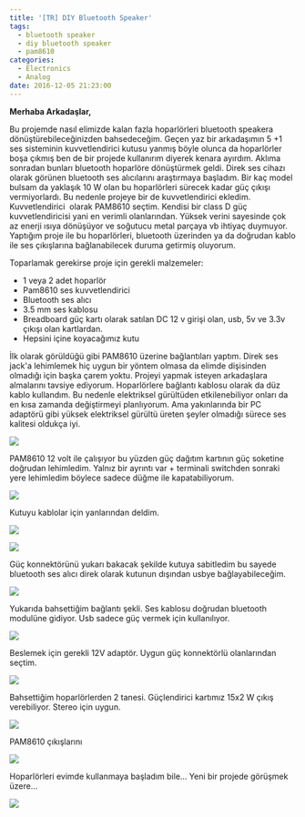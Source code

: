 ```yaml
---
title: '[TR] DIY Bluetooth Speaker'
tags:
  - bluetooth speaker
  - diy bluetooth speaker
  - pam8610
categories:
  - Electronics
  - Analog
date: 2016-12-05 21:23:00
---
```


**Merhaba Arkadaşlar,**

Bu projemde nasıl elimizde kalan fazla hoparlörleri bluetooth speakera
dönüştürebileceğinizden bahsedeceğim. Geçen yaz bir arkadaşımın 5 +1 ses
sisteminin kuvvetlendirici kutusu yanmış böyle olunca da hoparlörler boşa çıkmış
ben de bir projede kullanırım diyerek kenara ayırdım. Aklıma sonradan bunları
bluetooth hoparlöre dönüştürmek geldi. Direk ses cihazı olarak görünen bluetooth
ses alıcılarını araştırmaya başladım. Bir kaç model bulsam da yaklaşık 10 W olan
bu hoparlörleri sürecek kadar güç çıkışı vermiyorlardı. Bu nedenle projeye bir
de kuvvetlendirici ekledim. Kuvvetlendirici  olarak PAM8610 seçtim. Kendisi bir
class D güç kuvvetlendiricisi yani en verimli olanlarından. Yüksek verini
sayesinde çok az enerji ısıya dönüşüyor ve soğutucu metal parçaya vb ihtiyaç
duymuyor. Yaptığım proje ile bu hoparlörleri, bluetooth üzerinden ya da doğrudan
kablo ile ses çıkışlarına bağlanabilecek duruma getirmiş oluyorum.

Toparlamak gerekirse proje için gerekli malzemeler:

- 1 veya 2 adet hoparlör
- Pam8610 ses kuvvetlendirici
- Bluetooth ses alıcı
- 3.5 mm ses kablosu
- Breadboard güç kartı olarak satılan DC 12 v girişi olan, usb, 5v ve 3.3v
  çıkışı olan kartlardan.
- Hepsini içine koyacağımız kutu

İlk olarak görüldüğü gibi PAM8610 üzerine bağlantıları yaptım. Direk ses jack'a
lehimlemek hiç uygun bir yöntem olmasa da elimde dişisinden olmadığı için başka
çarem yoktu. Projeyi yapmak isteyen arkadaşlara almalarını tavsiye ediyorum.
Hoparlörlere bağlantı kablosu olarak da düz kablo kullandım. Bu nedenle
elektriksel gürültüden etkilenebiliyor onları da en kısa zamanda değiştirmeyi
planlıyorum. Ama yakınlarında bir PC adaptörü gibi yüksek elektriksel gürültü
üreten şeyler olmadığı sürece ses kalitesi oldukça iyi.

![](IMG_20161202_224342.jpg)

PAM8610 12 volt ile çalışıyor bu yüzden güç dağıtım kartının güç soketine
doğrudan lehimledim. Yalnız bir ayrıntı var + terminali switchden sonraki yere
lehimledim böylece sadece düğme ile kapatabiliyorum.

![](IMG_20161202_224352.jpg)

Kutuyu kablolar için yanlarından deldim.

![](IMG_20161202_224607.jpg)

![](IMG_20161202_224612.jpg)

Güç konnektörünü yukarı bakacak şekilde kutuya sabitledim bu sayede bluetooth
ses alıcı direk olarak kutunun dışından usbye bağlayabileceğim.

![](IMG_20161202_224658.jpg)

Yukarıda bahsettiğim bağlantı şekli. Ses kablosu doğrudan bluetooth modulüne
gidiyor. Usb sadece güç vermek için kullanılıyor.

![](IMG_20161202_224754.jpg)

Beslemek için gerekli 12V adaptör. Uygun güç konnektörlü olanlarından seçtim.

![](IMG_20161202_225158.jpg)

Bahsettiğim hoparlörlerden 2 tanesi. Güçlendirici kartımız 15x2 W çıkış
verebiliyor. Stereo için uygun.

![](IMG_20161202_225234.jpg)

PAM8610 çıkışlarını 

![](IMG_20161202_225352.jpg)

Hoparlörleri evimde kullanmaya başladım bile... Yeni bir projede görüşmek
üzere...

![](IMG_20161202_233033.jpg)
